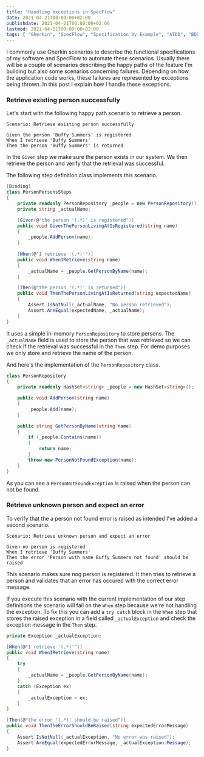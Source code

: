 ```yaml
---
title: "Handling exceptions in SpecFlow"
date: 2021-04-21T00:00:00+02:00
publishdate: 2021-04-21T00:00:00+02:00
lastmod: 2021-04-21T00:00:00+02:00
tags: [ "Gherkin", "SpecFlow", "Specification by Example", "ATDD", "BDD", "Test Automation", "Cleaner Code" ]
---
```


I commonly use Gherkin scenarios to describe the functional specifications of my software and SpecFlow to automate these scenarios. Usually there will be a couple of scenarios describing the happy paths of the feature I'm building but also some scenarios concerning failures. Depending on how the application code works, these failures are represented by exceptions being thrown. In this post I explain how I handle these exceptions.

### Retrieve existing person successfully

Let's start with the following happy path scenario to retrieve a person.

```gherkin
Scenario: Retrieve existing person successfully

Given the person 'Buffy Summers' is registered
When I retrieve 'Buffy Summers'
Then the person 'Buffy Summers' is returned
```

In the `Given` step we make sure the person exists in our system. We then retrieve the person and verify that the retrieval was successful.

The following step definition class implements this scenario.

```csharp
[Binding]
class PersonPersonsSteps
{
    private readonly PersonRepository _people = new PersonRepository();
    private string _actualName;

    [Given(@"the person '(.*)' is registered")]
    public void GivenThePersonLivingAtIsRegistered(string name)
    {
        _people.AddPerson(name);
    }
        
    [When(@"I retrieve '(.*)'")]
    public void WhenIRetrieve(string name)
    {
        _actualName = _people.GetPersonByName(name);
    }

    [Then(@"the person '(.*)' is returned")]
    public void ThenThePersonLivingAtIsReturned(string expectedName)
    {
        Assert.IsNotNull(_actualName, "No person retrieved");
        Assert.AreEqual(expectedName, _actualName);
    }
}
```

It uses a simple in-memory `PersonRepository` to store persons. The `_actualName` field is used to store the person that was retrieved so we can check if the retrieval was successful in the `Then` step. For demo purposes we only store and retrieve the name of the person.

And here's the implementation of the `PersonRepository` class.

```csharp
class PersonRepository
{
    private readonly HashSet<string> _people = new HashSet<string>();

    public void AddPerson(string name)
    {
        _people.Add(name);
    }

    public string GetPersonByName(string name)
    {
        if (_people.Contains(name))
        {
            return name;
        }
        throw new PersonNotFoundException(name);
    }
}
```

As you can see a `PersonNotFoundException` is raised when the person can not be found.

### Retrieve unknown person and expect an error

To verify that the a person not found error is raised as intended I've added a second scenario.

```gherkin
Scenario: Retrieve unknown person and expect an error

Given no person is registered
When I retrieve 'Buffy Summers'
Then the error 'Person with name Buffy Summers not found' should be raised
```

This scenario makes sure nog person is registered. It then tries to retrieve a person and validates that an error has occured with the correct error message.

If you execute this scenario with the current implementation of our step definitions the scenario will fail on the `When` step because we're not handling the exception. To fix this you can add a `try catch` block in the `When` step that stores the raised exception in a field called `_actualException` and  check the exception message in the `Then` step.

```csharp
private Exception _actualException;

[When(@"I retrieve '(.*)'")]
public void WhenIRetrieve(string name)
{
    try
    {
        _actualName = _people.GetPersonByName(name);
    }
    catch (Exception ex)
    {
        _actualException = ex;
    }
}

[Then(@"the error '(.*)' should be raised")]
public void ThenTheErrorShouldBeRaised(string expectedErrorMessage)
{
    Assert.IsNotNull(_actualException, "No error was raised");
    Assert.AreEqual(expectedErrorMessage, _actualException.Message);
}
```